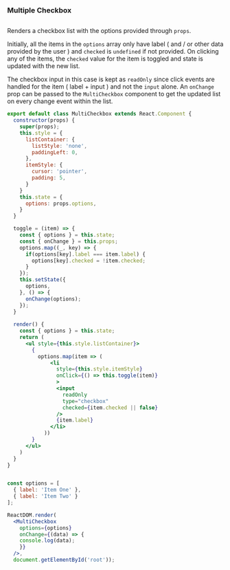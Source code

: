 ### Multiple Checkbox

##

Renders a checkbox list with the options provided through `props`.

Initially, all the items in the `options` array only have label ( and / or other data provided by the user ) and `checked` is `undefined` if not provided. On clicking any of the items, the `checked` value for the item is toggled and state is updated with the new list. 

The checkbox input in this case is kept as `readOnly` since click events are handled for the item ( label + input ) and not the `input` alone. An `onChange` prop can be passed to the `MultiCheckbox` component to get the updated list on every change event within the list.


```jsx
export default class MultiCheckbox extends React.Component {
  constructor(props) {
    super(props);
    this.style = {
      listContainer: {
        listStyle: 'none',
        paddingLeft: 0,
      },
      itemStyle: {
        cursor: 'pointer',
        padding: 5,
      }
    }
    this.state = {
      options: props.options,
    }
  }

  toggle = (item) => {
    const { options } = this.state;
    const { onChange } = this.props;
    options.map((_, key) => {
      if(options[key].label === item.label) {
        options[key].checked = !item.checked;
      }
    });
    this.setState({
      options,
    }, () => {
      onChange(options);
    });
  }
  
  render() {
    const { options } = this.state;
    return (
      <ul style={this.style.listContainer}>
        {
          options.map(item => (
              <li
                style={this.style.itemStyle}
                onClick={() => this.toggle(item)}
                >
                <input
                  readOnly
                  type="checkbox"
                  checked={item.checked || false}
                />
                {item.label}
              </li>
            ))
        }
      </ul>
    )
  }
}
```
```jsx

const options = [
  { label: 'Item One' },
  { label: 'Item Two' }
];

ReactDOM.render(
  <MultiCheckbox
    options={options}
    onChange={(data) => {
    console.log(data);
    }}
  />,
  document.getElementById('root'));
```